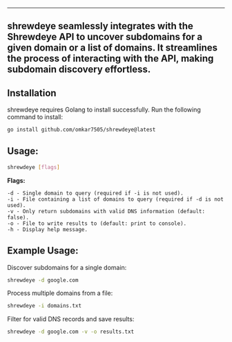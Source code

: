 ----
shrewdeye seamlessly integrates with the Shrewdeye API to uncover subdomains for a given domain or a list of domains. It streamlines the process of interacting with the API, making subdomain discovery effortless.
----
## Installation
shrewdeye requires Golang to install successfully. Run the following command to install:
```sh
go install github.com/omkar7505/shrewdeye@latest
```
## Usage:
```sh
shrewdeye [flags]
```
**Flags:**
```
-d - Single domain to query (required if -i is not used).
-i - File containing a list of domains to query (required if -d is not used).
-v - Only return subdomains with valid DNS information (default: false).
-o - File to write results to (default: print to console).
-h - Display help message.
```

## Example Usage:

Discover subdomains for a single domain:
```sh
shrewdeye -d google.com
```
Process multiple domains from a file:
```sh
shrewdeye -i domains.txt
```
Filter for valid DNS records and save results:
```sh
shrewdeye -d google.com -v -o results.txt
```
